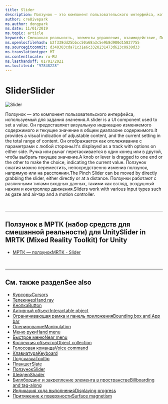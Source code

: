 ```yaml
---
title: Slider
description: Ползунок — это компонент пользовательского интерфейса, который позволяет задать значение путем перемещения регулятора или рычага на дорожке.
author: cre8ivepark
ms.author: dongpark
ms.date: 11/01/2019
ms.topic: article
keywords: Смешанная реальность, элементы управления, взаимодействие, Пользовательский интерфейс, UX, гарнитура смешанной реальности, гарнитура Windows Mixed Reality, гарнитура виртуальной реальности, HoloLens, ползунок, МРТК, набор средств смешанной реальности
ms.openlocfilehash: b2f338dd25bbcc50a68a3c5e9b8d980d15827755
ms.sourcegitcommit: d340303cda71c31e6c3320231473d623c0930d33
ms.translationtype: MT
ms.contentlocale: ru-RU
ms.lasthandoff: 01/01/2021
ms.locfileid: "97848228"
---
```

# <a name="slider"></a><span data-ttu-id="cc0ad-104">Slider</span><span class="sxs-lookup"><span data-stu-id="cc0ad-104">Slider</span></span>

![Slider](images/UX_Hero_Slider.jpg)

<span data-ttu-id="cc0ad-106">Ползунок — это компонент пользовательского интерфейса, используемый для задания значения.</span><span class="sxs-lookup"><span data-stu-id="cc0ad-106">A slider is a UI component used to set a value.</span></span> <span data-ttu-id="cc0ad-107">Он предоставляет визуальную индикацию изменяемого содержимого и текущее значение в общем диапазоне содержимого.</span><span class="sxs-lookup"><span data-stu-id="cc0ad-107">It provides a visual indication of adjustable content, and the current setting in the total range of content.</span></span> <span data-ttu-id="cc0ad-108">Он отображается как отслеживание с параметрами с любой стороны.</span><span class="sxs-lookup"><span data-stu-id="cc0ad-108">It's displayed as a track with options on either side.</span></span> <span data-ttu-id="cc0ad-109">Ручка или рычаг перетаскивается в один конец или в другой, чтобы выбрать текущее значение.</span><span class="sxs-lookup"><span data-stu-id="cc0ad-109">A knob or lever is dragged to one end or the other to make the choice, indicating the current value.</span></span> <span data-ttu-id="cc0ad-110">Ползунок сжатия можно переместить, непосредственно изменив ползунок, напрямую или на расстоянии.</span><span class="sxs-lookup"><span data-stu-id="cc0ad-110">The Pinch Slider can be moved by directly grabbing the slider, either directly or at a distance.</span></span> <span data-ttu-id="cc0ad-111">Ползунки работают с различными типами входных данных, такими как взгляд, воздушный нажим и контроллер движения.</span><span class="sxs-lookup"><span data-stu-id="cc0ad-111">Sliders work with various input types such as gaze and air-tap and a motion controller.</span></span>

<br>

---

## <a name="slider-in-mrtk-mixed-reality-toolkit-for-unity"></a><span data-ttu-id="cc0ad-112">Ползунок в МРТК (набор средств для смешанной реальности) для Unity</span><span class="sxs-lookup"><span data-stu-id="cc0ad-112">Slider in MRTK (Mixed Reality Toolkit) for Unity</span></span>

* [<span data-ttu-id="cc0ad-113">МРТК — ползунок</span><span class="sxs-lookup"><span data-stu-id="cc0ad-113">MRTK - Slider</span></span>](https://microsoft.github.io/MixedRealityToolkit-Unity/Documentation/README_Sliders.html)

<br>

---

## <a name="see-also"></a><span data-ttu-id="cc0ad-114">См. также раздел</span><span class="sxs-lookup"><span data-stu-id="cc0ad-114">See also</span></span>

* [<span data-ttu-id="cc0ad-115">Курсоры</span><span class="sxs-lookup"><span data-stu-id="cc0ad-115">Cursors</span></span>](cursors.md)
* [<span data-ttu-id="cc0ad-116">Телекинез</span><span class="sxs-lookup"><span data-stu-id="cc0ad-116">Hand ray</span></span>](point-and-commit.md)
* [<span data-ttu-id="cc0ad-117">Кнопка</span><span class="sxs-lookup"><span data-stu-id="cc0ad-117">Button</span></span>](button.md)
* [<span data-ttu-id="cc0ad-118">Активный объект</span><span class="sxs-lookup"><span data-stu-id="cc0ad-118">Interactable object</span></span>](interactable-object.md)
* [<span data-ttu-id="cc0ad-119">Ограничивающая рамка и панель приложения</span><span class="sxs-lookup"><span data-stu-id="cc0ad-119">Bounding box and App bar</span></span>](app-bar-and-bounding-box.md)
* [<span data-ttu-id="cc0ad-120">Оперирование</span><span class="sxs-lookup"><span data-stu-id="cc0ad-120">Manipulation</span></span>](direct-manipulation.md)
* [<span data-ttu-id="cc0ad-121">Меню руки</span><span class="sxs-lookup"><span data-stu-id="cc0ad-121">Hand menu</span></span>](hand-menu.md)
* [<span data-ttu-id="cc0ad-122">Быстрое меню</span><span class="sxs-lookup"><span data-stu-id="cc0ad-122">Near menu</span></span>](near-menu.md)
* [<span data-ttu-id="cc0ad-123">Коллекция объектов</span><span class="sxs-lookup"><span data-stu-id="cc0ad-123">Object collection</span></span>](object-collection.md)
* [<span data-ttu-id="cc0ad-124">Голосовая команда</span><span class="sxs-lookup"><span data-stu-id="cc0ad-124">Voice command</span></span>](voice-input.md)
* [<span data-ttu-id="cc0ad-125">Клавиатура</span><span class="sxs-lookup"><span data-stu-id="cc0ad-125">Keyboard</span></span>](keyboard.md)
* [<span data-ttu-id="cc0ad-126">Подсказка</span><span class="sxs-lookup"><span data-stu-id="cc0ad-126">Tooltip</span></span>](tooltip.md)
* [<span data-ttu-id="cc0ad-127">Планшет</span><span class="sxs-lookup"><span data-stu-id="cc0ad-127">Slate</span></span>](slate.md)
* [<span data-ttu-id="cc0ad-128">Ползунок</span><span class="sxs-lookup"><span data-stu-id="cc0ad-128">Slider</span></span>](slider.md)
* [<span data-ttu-id="cc0ad-129">Шейдер</span><span class="sxs-lookup"><span data-stu-id="cc0ad-129">Shader</span></span>](shader.md)
* [<span data-ttu-id="cc0ad-130">Биллбординг и закрепление элемента в пространстве</span><span class="sxs-lookup"><span data-stu-id="cc0ad-130">Billboarding and tag-along</span></span>](billboarding-and-tag-along.md)
* [<span data-ttu-id="cc0ad-131">Индикация хода выполнения</span><span class="sxs-lookup"><span data-stu-id="cc0ad-131">Displaying progress</span></span>](progress.md)
* [<span data-ttu-id="cc0ad-132">Притяжение к поверхности</span><span class="sxs-lookup"><span data-stu-id="cc0ad-132">Surface magnetism</span></span>](surface-magnetism.md)
